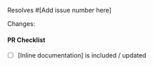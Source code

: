 <!--
  Thanks for contibuting! Please use this pull request (PR) template.


 In the description field of this PR, tag the issue you are fixing (e.g. #XXXX). If this PR addresses the issue but doesn't completely resolve it (ie the issue should remain open after your PR is merged), please say so.-->
Resolves #[Add issue number here]

 Changes:
<!-- Describe the changes which were made in this pull request; this can be a bullet point list. -->


#### PR Checklist
<!--
  To check any option, replace the "[ ]" with a "[x]". Be sure to check out how it looks in the Preview tab! Feel free to remove any portion of the template that is not relevant for your issue.
-->

- [ ] [Inline documentation] is included / updated

